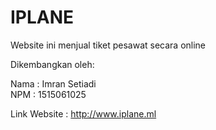 # IPLANE

Website ini menjual tiket pesawat secara online

Dikembangkan oleh:

Nama : Imran Setiadi
<br>
NPM  : 1515061025

Link Website : http://www.iplane.ml
